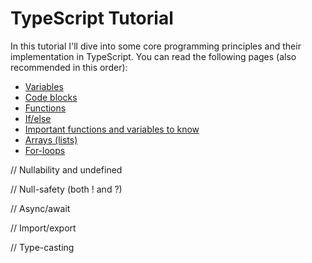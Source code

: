 # TypeScript Tutorial
In this tutorial I'll dive into some core programming principles and their implementation in TypeScript. You can read the following pages (also recommended in this order):

- [Variables](variables.md)
- [Code blocks](codeblocks.md)
- [Functions](functions.md)
- [If/else](ifelse.md)
- [Important functions and variables to know](important-functions-and-variables.md)
- [Arrays (lists)](arrays.md)
- [For-loops](for-loops.md)

// Nullability and undefined

// Null-safety (both ! and ?)

// Async/await

// Import/export

// Type-casting
